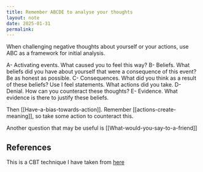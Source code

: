```yaml
---
title: Remember ABCDE to analyse your thoughts
layout: note
date: 2025-01-31
permalink:
---
```


When challenging negative thoughts about yourself or your actions, use ABC as a framework for initial analysis.

A- Activating events. What caused you to feel this way?
B- Beliefs. What beliefs did you have about yourself that were a consequence of this event? Be as honest as possible. 
C- Consequences. What did you think as a result of these beliefs? Use I feel statements. What actions did you take.
D- Denial. How can you counteract these thoughts?
E- Evidence. What evidence is there to justify these beliefs.

Then [[Have-a-bias-towards-action]]. Remember [[actions-create-meaning]], so take some action to counteract this.

Another question that may be useful is [[What-would-you-say-to-a-friend]]

## References

This is a CBT technique I have taken from [here](https://iveronicawalsh.wordpress.com/2015/03/03/a-cbt-journaling-thought-form-guide-template/)